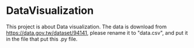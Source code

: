 # DataVisualization
This project is about Data visualization. The data is download from https://data.gov.tw/dataset/94141, please rename it to "data.csv", and put it in the file that put this .py file.
